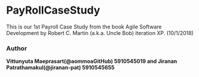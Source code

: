 # PayRollCaseStudy
This is our 1st Payroll Case Study from the book Agile Software Development by Robert C. Martin (a.k.a. Uncle Bob) iteration XP. (10/1/2018)
### Author
**Vittunyuta Maeprasart(@aommoaGitHub) 5910545019 and Jiranan Patrathamakul(@jiranan-pat) 5910545655**

